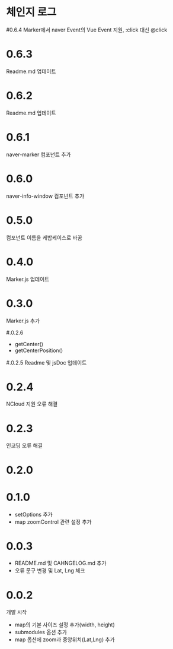 # 체인지 로그
#0.6.4
Marker에서 naver Event의 Vue Event 지원, :click 대신 @click
# 0.6.3
Readme.md 업데이트 
# 0.6.2
Readme.md 업데이트 
# 0.6.1
naver-marker 컴포넌트 추가
# 0.6.0
naver-info-window 컴포넌트 추가
# 0.5.0
컴포넌트 이름을 케밥케이스로 바꿈
# 0.4.0
Marker.js 업데이트

# 0.3.0
Marker.js 추가

#.0.2.6
* getCenter()
* getCenterPosition()

#.0.2.5
Readme 및 jsDoc 업데이트

# 0.2.4
NCloud 지원 오류 해결

# 0.2.3
인코딩 오류 해결

# 0.2.0

# 0.1.0
* setOptions 추가
* map zoomControl 관련 설정 추가

# 0.0.3 
* README.md 및 CAHNGELOG.md 추가 
* 오류 문구 변경 및 Lat, Lng 체크

# 0.0.2
개발 시작
* map의 기본 사이즈 설정 추가(width, height)
* submodules 옵션 추가
* map 옵션에 zoom과 중앙위치(Lat,Lng) 추가

